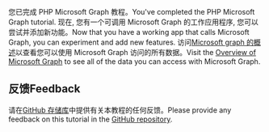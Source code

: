<!-- markdownlint-disable MD002 MD041 -->

<span data-ttu-id="a693f-101">您已完成 PHP Microsoft Graph 教程。</span><span class="sxs-lookup"><span data-stu-id="a693f-101">You've completed the PHP Microsoft Graph tutorial.</span></span> <span data-ttu-id="a693f-102">现在, 您有一个可调用 Microsoft Graph 的工作应用程序, 您可以尝试并添加新功能。</span><span class="sxs-lookup"><span data-stu-id="a693f-102">Now that you have a working app that calls Microsoft Graph, you can experiment and add new features.</span></span> <span data-ttu-id="a693f-103">访问[Microsoft graph 的概述](/graph/overview)以查看您可以使用 Microsoft Graph 访问的所有数据。</span><span class="sxs-lookup"><span data-stu-id="a693f-103">Visit the [Overview of Microsoft Graph](/graph/overview) to see all of the data you can access with Microsoft Graph.</span></span>

## <a name="feedback"></a><span data-ttu-id="a693f-104">反馈</span><span class="sxs-lookup"><span data-stu-id="a693f-104">Feedback</span></span>

<span data-ttu-id="a693f-105">请在[GitHub 存储库](https://github.com/microsoftgraph/msgraph-training-phpapp)中提供有关本教程的任何反馈。</span><span class="sxs-lookup"><span data-stu-id="a693f-105">Please provide any feedback on this tutorial in the [GitHub repository](https://github.com/microsoftgraph/msgraph-training-phpapp).</span></span>
